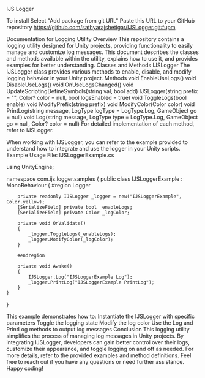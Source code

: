 IJS Logger

To install
Select "Add package from git URL"
Paste this URL to your GitHub repository
https://github.com/sathyarajshetigar/IJSLogger.git#upm


Documentation for Logging Utility
Overview
This repository contains a logging utility designed for Unity projects, providing functionality to easily manage and customize log messages. This document describes the classes and methods available within the utility, explains how to use it, and provides examples for better understanding.
Classes and Methods
IJSLogger
The IJSLogger class provides various methods to enable, disable, and modify logging behavior in your Unity project.
Methods
void EnableUseLogs()
void DisableUseLogs()
void OnUseLogsChanged()
void UpdateScriptingDefineSymbols(string val, bool add)
IJSLogger(string prefix = "", Color? color = null, bool logsEnabled = true)
void ToggleLogs(bool enable)
void ModifyPrefix(string prefix)
void ModifyColor(Color color)
void PrintLog(string message, LogType logType = LogType.Log, GameObject go = null)
void Log(string message, LogType type = LogType.Log, GameObject go = null, Color? color = null)
For detailed implementation of each method, refer to IJSLogger.
 
When working with IJSLogger, you can refer to the example provided to understand how to integrate and use the logger in your Unity scripts.
Example Usage
File: IJSLoggerExample.cs

using UnityEngine;

namespace com.ijs.logger.samples
{
    public class IJSLoggerExample : MonoBehaviour
    {
        #region Logger

        private readonly IJSLogger _logger = new("IJSLoggerExample", Color.yellow);
        [SerializeField] private bool _enableLogs;
        [SerializeField] private Color _logColor;

        private void OnValidate()
        {
            _logger.ToggleLogs(_enableLogs);
            _logger.ModifyColor(_logColor);
        }

        #endregion

        private void Awake()
        {
            IJSLogger.Log("IJSLoggerExample Log");
            _logger.PrintLog("IJSLoggerExample PrintLog");
        }
    }
}


This example demonstrates how to:
Instantiate the IJSLogger with specific parameters
Toggle the logging state
Modify the log color
Use the Log and PrintLog methods to output log messages
Conclusion
This logging utility simplifies the process of managing log messages in Unity projects. By integrating IJSLogger, developers can gain better control over their logs, customize their appearance, and toggle logging on and off as needed. For more details, refer to the provided examples and method definitions.
Feel free to reach out if you have any questions or need further assistance. Happy coding!